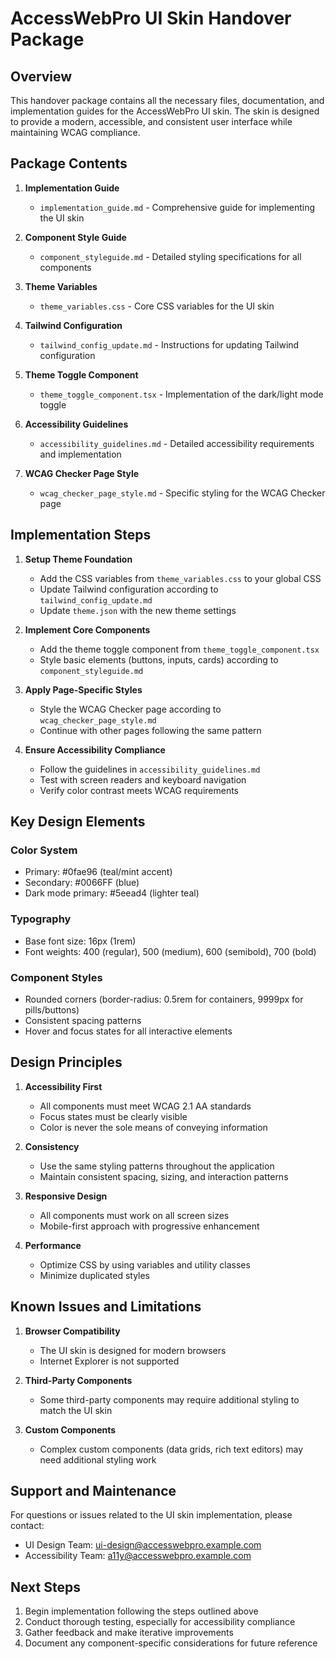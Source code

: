 # AccessWebPro UI Skin Handover Package

## Overview

This handover package contains all the necessary files, documentation, and implementation guides for the AccessWebPro UI skin. The skin is designed to provide a modern, accessible, and consistent user interface while maintaining WCAG compliance.

## Package Contents

1. **Implementation Guide**
   - `implementation_guide.md` - Comprehensive guide for implementing the UI skin

2. **Component Style Guide**
   - `component_styleguide.md` - Detailed styling specifications for all components

3. **Theme Variables**
   - `theme_variables.css` - Core CSS variables for the UI skin

4. **Tailwind Configuration**
   - `tailwind_config_update.md` - Instructions for updating Tailwind configuration

5. **Theme Toggle Component**
   - `theme_toggle_component.tsx` - Implementation of the dark/light mode toggle

6. **Accessibility Guidelines**
   - `accessibility_guidelines.md` - Detailed accessibility requirements and implementation

7. **WCAG Checker Page Style**
   - `wcag_checker_page_style.md` - Specific styling for the WCAG Checker page

## Implementation Steps

1. **Setup Theme Foundation**
   - Add the CSS variables from `theme_variables.css` to your global CSS
   - Update Tailwind configuration according to `tailwind_config_update.md`
   - Update `theme.json` with the new theme settings

2. **Implement Core Components**
   - Add the theme toggle component from `theme_toggle_component.tsx`
   - Style basic elements (buttons, inputs, cards) according to `component_styleguide.md`

3. **Apply Page-Specific Styles**
   - Style the WCAG Checker page according to `wcag_checker_page_style.md`
   - Continue with other pages following the same pattern

4. **Ensure Accessibility Compliance**
   - Follow the guidelines in `accessibility_guidelines.md`
   - Test with screen readers and keyboard navigation
   - Verify color contrast meets WCAG requirements

## Key Design Elements

### Color System
- Primary: #0fae96 (teal/mint accent)
- Secondary: #0066FF (blue)
- Dark mode primary: #5eead4 (lighter teal)

### Typography
- Base font size: 16px (1rem)
- Font weights: 400 (regular), 500 (medium), 600 (semibold), 700 (bold)

### Component Styles
- Rounded corners (border-radius: 0.5rem for containers, 9999px for pills/buttons)
- Consistent spacing patterns
- Hover and focus states for all interactive elements

## Design Principles

1. **Accessibility First**
   - All components must meet WCAG 2.1 AA standards
   - Focus states must be clearly visible
   - Color is never the sole means of conveying information

2. **Consistency**
   - Use the same styling patterns throughout the application
   - Maintain consistent spacing, sizing, and interaction patterns

3. **Responsive Design**
   - All components must work on all screen sizes
   - Mobile-first approach with progressive enhancement

4. **Performance**
   - Optimize CSS by using variables and utility classes
   - Minimize duplicated styles

## Known Issues and Limitations

1. **Browser Compatibility**
   - The UI skin is designed for modern browsers
   - Internet Explorer is not supported

2. **Third-Party Components**
   - Some third-party components may require additional styling to match the UI skin

3. **Custom Components**
   - Complex custom components (data grids, rich text editors) may need additional styling work

## Support and Maintenance

For questions or issues related to the UI skin implementation, please contact:

- UI Design Team: ui-design@accesswebpro.example.com
- Accessibility Team: a11y@accesswebpro.example.com

## Next Steps

1. Begin implementation following the steps outlined above
2. Conduct thorough testing, especially for accessibility compliance
3. Gather feedback and make iterative improvements
4. Document any component-specific considerations for future reference